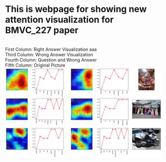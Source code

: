 # This is webpage for showing new attention visualization for BMVC_227 paper
<br />First Column: Right Answer Visualization
aaa<br />Third Column: Wrong Answer Visualization
<br />Fourth Column: Question and Wrong Answer
<br />Fifth Column: Original Picture
<img class="attention" src="1.png" title="Attention Comparison" />
